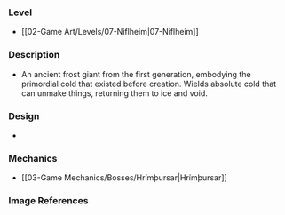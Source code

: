 ### Level
- [[02-Game Art/Levels/07-Niflheim|07-Niflheim]]
### Description
- An ancient frost giant from the first generation, embodying the primordial cold that existed before creation. Wields absolute cold that can unmake things, returning them to ice and void.
### Design
- 
### Mechanics
- [[03-Game Mechanics/Bosses/Hrímþursar|Hrímþursar]]
### Image References
